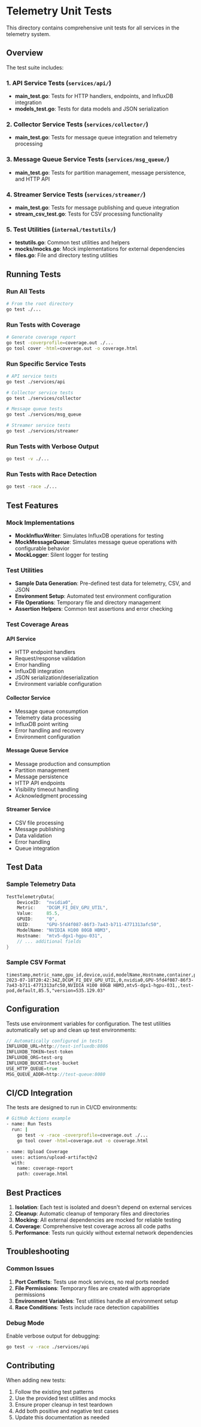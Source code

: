 # Telemetry Unit Tests

This directory contains comprehensive unit tests for all services in the telemetry system.

## Overview

The test suite includes:

### 1. API Service Tests (`services/api/`)
- **main_test.go**: Tests for HTTP handlers, endpoints, and InfluxDB integration
- **models_test.go**: Tests for data models and JSON serialization

### 2. Collector Service Tests (`services/collector/`)
- **main_test.go**: Tests for message queue integration and telemetry processing

### 3. Message Queue Service Tests (`services/msg_queue/`)
- **main_test.go**: Tests for partition management, message persistence, and HTTP API

### 4. Streamer Service Tests (`services/streamer/`)
- **main_test.go**: Tests for message publishing and queue integration
- **stream_csv_test.go**: Tests for CSV processing functionality

### 5. Test Utilities (`internal/testutils/`)
- **testutils.go**: Common test utilities and helpers
- **mocks/mocks.go**: Mock implementations for external dependencies
- **files.go**: File and directory testing utilities

## Running Tests

### Run All Tests
```bash
# From the root directory
go test ./...
```

### Run Tests with Coverage
```bash
# Generate coverage report
go test -coverprofile=coverage.out ./...
go tool cover -html=coverage.out -o coverage.html
```

### Run Specific Service Tests
```bash
# API service tests
go test ./services/api

# Collector service tests
go test ./services/collector

# Message queue tests
go test ./services/msg_queue

# Streamer service tests
go test ./services/streamer
```

### Run Tests with Verbose Output
```bash
go test -v ./...
```

### Run Tests with Race Detection
```bash
go test -race ./...
```

## Test Features

### Mock Implementations
- **MockInfluxWriter**: Simulates InfluxDB operations for testing
- **MockMessageQueue**: Simulates message queue operations with configurable behavior
- **MockLogger**: Silent logger for testing

### Test Utilities
- **Sample Data Generation**: Pre-defined test data for telemetry, CSV, and JSON
- **Environment Setup**: Automated test environment configuration
- **File Operations**: Temporary file and directory management
- **Assertion Helpers**: Common test assertions and error checking

### Test Coverage Areas

#### API Service
- HTTP endpoint handlers
- Request/response validation
- Error handling
- InfluxDB integration
- JSON serialization/deserialization
- Environment variable configuration

#### Collector Service
- Message queue consumption
- Telemetry data processing
- InfluxDB point writing
- Error handling and recovery
- Environment configuration

#### Message Queue Service
- Message production and consumption
- Partition management
- Message persistence
- HTTP API endpoints
- Visibility timeout handling
- Acknowledgment processing

#### Streamer Service
- CSV file processing
- Message publishing
- Data validation
- Error handling
- Queue integration

## Test Data

### Sample Telemetry Data
```go
TestTelemetryData{
    DeviceID:  "nvidia0",
    Metric:    "DCGM_FI_DEV_GPU_UTIL", 
    Value:     85.5,
    GPUID:     "0",
    UUID:      "GPU-5fd4f087-86f3-7a43-b711-4771313afc50",
    ModelName: "NVIDIA H100 80GB HBM3",
    Hostname:  "mtv5-dgx1-hgpu-031",
    // ... additional fields
}
```

### Sample CSV Format
```csv
timestamp,metric_name,gpu_id,device,uuid,modelName,Hostname,container,pod,namespace,value,labels_raw
2023-07-18T20:42:34Z,DCGM_FI_DEV_GPU_UTIL,0,nvidia0,GPU-5fd4f087-86f3-7a43-b711-4771313afc50,NVIDIA H100 80GB HBM3,mtv5-dgx1-hgpu-031,,test-pod,default,85.5,"version=535.129.03"
```

## Configuration

Tests use environment variables for configuration. The test utilities automatically set up and clean up test environments:

```go
// Automatically configured in tests
INFLUXDB_URL=http://test-influxdb:8086
INFLUXDB_TOKEN=test-token
INFLUXDB_ORG=test-org
INFLUXDB_BUCKET=test-bucket
USE_HTTP_QUEUE=true
MSG_QUEUE_ADDR=http://test-queue:8080
```

## CI/CD Integration

The tests are designed to run in CI/CD environments:

```bash
# GitHub Actions example
- name: Run Tests
  run: |
    go test -v -race -coverprofile=coverage.out ./...
    go tool cover -html=coverage.out -o coverage.html

- name: Upload Coverage
  uses: actions/upload-artifact@v2
  with:
    name: coverage-report
    path: coverage.html
```

## Best Practices

1. **Isolation**: Each test is isolated and doesn't depend on external services
2. **Cleanup**: Automatic cleanup of temporary files and directories
3. **Mocking**: All external dependencies are mocked for reliable testing
4. **Coverage**: Comprehensive test coverage across all code paths
5. **Performance**: Tests run quickly without external network dependencies

## Troubleshooting

### Common Issues

1. **Port Conflicts**: Tests use mock services, no real ports needed
2. **File Permissions**: Temporary files are created with appropriate permissions
3. **Environment Variables**: Test utilities handle all environment setup
4. **Race Conditions**: Tests include race detection capabilities

### Debug Mode
Enable verbose output for debugging:
```bash
go test -v -race ./services/api
```

## Contributing

When adding new tests:

1. Follow the existing test patterns
2. Use the provided test utilities and mocks
3. Ensure proper cleanup in test teardown
4. Add both positive and negative test cases
5. Update this documentation as needed
